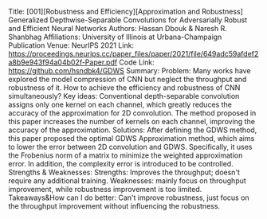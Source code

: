 Title: [001][Robustness and Efficiency][Approximation and Robustness] Generalized Depthwise-Separable Convolutions for Adversarially Robust and Efficient Neural Networks
Authors: Hassan Dbouk & Naresh R. Shanbhag
Affiliations: University of Illinois at Urbana-Champaign
Publication Venue: NeurIPS 2021
Link: https://proceedings.neurips.cc/paper_files/paper/2021/file/649adc59afdef2a8b9e943f94a04b02f-Paper.pdf
Code Link: https://github.com/hsndbk4/GDWS
Summary:
Problem:
Many works have explored the model compression of CNN but neglect the throughput and robustness of it. How to achieve the efficiency and robustness of CNN simultaneously? 
Key ideas:
Conventional depth-separable convolution assigns only one kernel on each channel, which greatly reduces the accuracy of the approximation for 2D convolution. The method proposed in this paper increases the number of kernels on each channel, improving the accuracy of the approximation.
Solutions:
After defining the GDWS method, this paper proposed the optimal GDWS Approximation method, which aims to lower the error between 2D convolution and GDWS. Specifically, it uses the Frobenius norm of a matrix to minimize the weighted approximation error. In addition, the complexity error is introduced to be controlled.
Strengths & Weaknesses:
Strengths: Improves the throughput; doesn't require any additional training.
Weaknesses: mainly focus on throughput improvement, while robustness improvement is too limited.
Takeaways&How can I do better:
Can't improve robustness, just focus on the throughput improvement without influencing the robustness.
